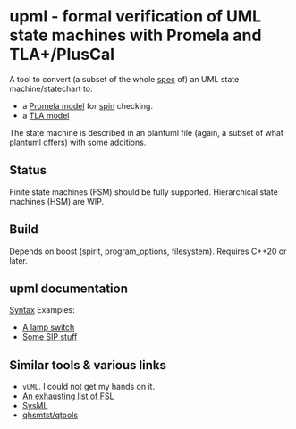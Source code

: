 # upml - formal verification of UML state machines with Promela and TLA+/PlusCal

A tool to convert (a subset of the whole [spec](https://www.omg.org/spec/UML/2.5.1/PDF) of) an UML state machine/statechart to:

- a [Promela model](doc/upml/spin.md) for [spin](https://github.com/nimble-code/Spin) checking.
- a [TLA model](doc/upml/tla.md)

The state machine is described in an plantuml file (again, a subset of what plantuml offers) with some additions.

## Status

Finite state machines (FSM) should be fully supported. Hierarchical state machines (HSM) are WIP.

## Build

Depends on boost (spirit, program_options, filesystem). Requires C++20 or later.

## upml documentation

[Syntax](doc/upml/syntax.md)
Examples:
- [A lamp switch](doc/upml/switch.md)
- [Some SIP stuff](doc/upml/sip.md)


## Similar tools & various links

- ```vUML```. I could not get my hands on it.
- [An exhausting list of FSL](https://buttondown.email/hillelwayne/archive/formal-specification-languages/)
- [SysML](https://sysml.org/)
- [qhsmtst/qtools](https://www.state-machine.com/qtools/qutest_qhsm.html)
